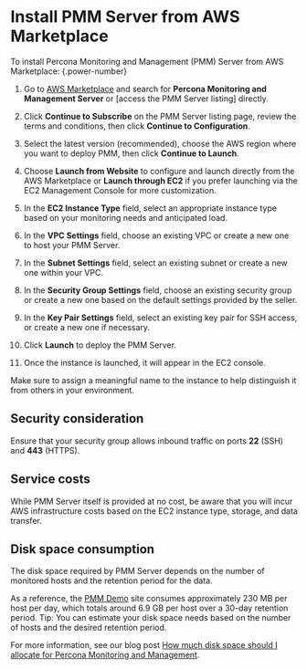# Install PMM Server from AWS Marketplace

To install Percona Monitoring and Management (PMM) Server from AWS Marketplace:
{.power-number}

1. Go to [AWS Marketplace](https://aws.amazon.com/marketplace) and search for **Percona Monitoring and Management Server** or [access the PMM Server listing] directly.

2. Click **Continue to Subscribe** on the PMM Server listing page, review the terms and conditions, then click **Continue to Configuration**.

3. Select the latest version (recommended), choose the AWS region where you want to deploy PMM, then click **Continue to Launch**.
4. Choose **Launch from Website** to configure and launch directly from the AWS Marketplace or **Launch through EC2** if you prefer launching via the EC2 Management Console for more customization.
5. In the **EC2 Instance Type** field, select an appropriate instance type based on your monitoring needs and anticipated load. 
6. In the **VPC Settings** field, choose an existing VPC or create a new one to host your PMM Server.
7. In the **Subnet Settings** field, select an existing subnet or create a new one within your VPC.
8. In the **Security Group Settings** field, choose an existing security group or create a new one based on the default settings provided by the seller.
9. In the **Key Pair Settings** field, select an existing key pair for SSH access, or create a new one if necessary.
10. Click **Launch** to deploy the PMM Server.
11. Once the instance is launched, it will appear in the EC2 console.

Make sure to assign a meaningful name to the instance to help distinguish it from others in your environment.

## Security consideration

Ensure that your security group allows inbound traffic on ports **22** (SSH) and **443** (HTTPS).

## Service costs

While PMM Server itself is provided at no cost, be aware that you will incur AWS infrastructure costs based on the EC2 instance type, storage, and data transfer.

## Disk space consumption

The disk space required by PMM Server depends on the number of monitored hosts and the retention period for the data.

As a reference, the [PMM Demo](https://pmmdemo.percona.com/) site consumes approximately 230 MB per host per day, which totals around 6.9 GB per host over a 30-day retention period.
Tip: You can estimate your disk space needs based on the number of hosts and the desired retention period.

For more information, see our blog post [How much disk space should I allocate for Percona Monitoring and Management](https://www.percona.com/blog/2017/05/04/how-much-disk-space-should-i-allocate-for-percona-monitoring-and-management/).